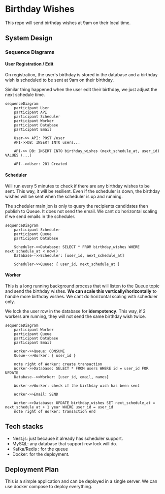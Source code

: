 # Birthday Wishes

This repo will send birthday wishes at 9am on their local time.

## System Design

### Sequence Diagrams

#### User Registration / Edit
On registration, the user's birthday is stored in the database and a birthday wish is scheduled to be sent at 9am on their birthday.

Similar thing happened when the user edit their birthday, we just adjust the next schedule time.

```mermaid
sequenceDiagram
    participant User
    participant API
    participant Scheduler
    participant Worker
    participant Database
    participant Email

    User->> API: POST /user
    API->>DB: INSERT INTO users...

    API->> DB: INSERT INTO birthday_wishes (next_schedule_at, user_id) VALUES (...)

    API-->>User: 201 Created

```

#### Scheduler

Will run every 5 minutes to check if there are any birthday wishes to be sent. This way, it will be resilient. Even if the scheduler is down, the birthday wishes will be sent when the scheduler is up and running.

The scheduler main jon is only to query the recipients candidates then publish to Queue. It does not send the email. We cant do horizontal scaling if we send emails in the scheduler.

```mermaid
sequenceDiagram
    participant Scheduler
    participant Queue
    participant Database

    Scheduler->>Database: SELECT * FROM birthday_wishes WHERE next_schedule_at < now()
    Database-->>Scheduler: [user_id, next_schedule_at]

    Scheduler->>Queue: { user_id, next_schedule_at }
```

#### Worker

This is a long running background process that will listen to the Queue topic and send the birthday wishes. **We can scale this vertically/horizontally** to handle more birthday wishes. We cant do horizontal scaling with scheduler only.

We lock the user row in the database for **idempotency**. This way, if 2 workers are running, they will not send the same birthday wish twice.

```mermaid
sequenceDiagram
    participant Worker
    participant Queue
    participant Database
    participant Email

    Worker->>Queue: CONSUME
    Queue-->>Worker: { user_id }

    note right of Worker: create transaction
    Worker->>Database: SELECT * FROM users WHERE id = user_id FOR UPDATE
    Database-->>Worker: [user_id, email, names]

    Worker->>Worker: check if the birthday wish has been sent

    Worker->>Email: SEND

    Worker->>Database: UPDATE birthday_wishes SET next_schedule_at = next_schedule_at + 1 year WHERE user_id = user_id
    note right of Worker: transaction end

```
## Tech stacks

- Nest.js: just because it already has scheduler support.
- MySQL: any database that support row lock will do.
- Kafka/Redis : for the queue
- Docker: for the deployment.


## Deployment Plan

This is a simple application and can be deployed in a single server. We can use docker compose to deploy everything.